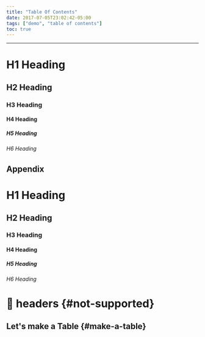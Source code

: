```yaml
---
title: "Table Of Contents"
date: 2017-07-05T23:02:42-05:00
tags: ["demo", "table of contents"]
toc: true
---
```


<!--more-->

---

# H1 Heading

## H2 Heading

### H3 Heading

#### H4 Heading

##### H5 Heading

###### H6 Heading

## Appendix

# H1 Heading

## H2 Heading

### H3 Heading

#### H4 Heading

##### H5 Heading

###### H6 Heading

# :no_entry_sign: headers {#not-supported}

## Let's make a Table {#make-a-table}